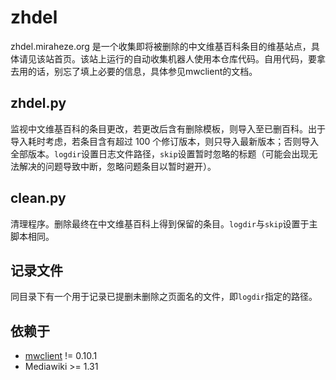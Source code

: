 # zhdel

zhdel.miraheze.org 是一个收集即将被删除的中文维基百科条目的维基站点，具体请见该站首页。该站上运行的自动收集机器人使用本仓库代码。自用代码，要拿去用的话，别忘了填上必要的信息，具体参见mwclient的文档。

## zhdel.py
监视中文维基百科的条目更改，若更改后含有删除模板，则导入至已删百科。出于导入耗时考虑，若条目含有超过 100 个修订版本，则只导入最新版本；否则导入全部版本。`logdir`设置日志文件路径，`skip`设置暂时忽略的标题（可能会出现无法解决的问题导致中断，忽略问题条目以暂时避开）。

## clean.py
清理程序。删除最终在中文维基百科上得到保留的条目。`logdir`与`skip`设置于主脚本相同。

## 记录文件

同目录下有一个用于记录已提删未删除之页面名的文件，即`logdir`指定的路径。

## 依赖于
- [mwclient](https://github.com/mwclient/mwclient) != 0.10.1
- Mediawiki >= 1.31

